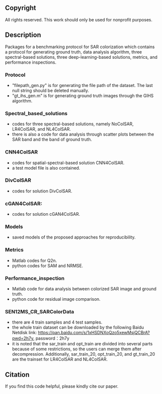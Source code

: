 ## Copyright
All rights reserved. This work should only be used for nonprofit purposes.

## Description
Packages for a benchmarking protocol for SAR colorization which contains a protocol for generating ground truth, data analysis algorithm, three spectral-based solutions, three deep-learning-based solutions, metrics, and performance inspections.

### Protocol
* "filepath_gen.py" is for generating the file path of the dataset. The last null string should be deleted manually.
* "gt_ihs_gen.m" is for generating ground truth images through the GIHS algorithm.

### Spectral_based_solutions
* codes for three spectral-based solutions, namely NoColSAR, LR4ColSAR, and NL4ColSAR.
* there is also a code for data analysis through scatter plots between the SAR band and the band of ground truth.

### CNN4ColSAR
* codes for spatial-spectral-based solution CNN4ColSAR.
* a test model file is also contained.

### DivColSAR
* codes for solution DivColSAR.

### cGAN4ColSAR:
* codes for solution cGAN4ColSAR.

### Models
* saved models of the proposed approaches for reproducibility.

### Metrics
* Matlab codes for Q2n.
* python codes for SAM and NRMSE.

### Performance_inspection
* Matlab code for data analysis between colorized SAR image and ground truth.
* python code for residual image comparison.

### SEN12MS_CR_SARColorData
* there are 4 train samples and 4 test samples.
* the whole train dataset can be downloaded by the following Baidu Netdisk link: https://pan.baidu.com/s/1xHSDNXoQzo5xewMsjQCBrA?pwd=2h7y, password：2h7y
* it is noted that the sar_train and opt_train are divided into several parts because of some restrictions, so the users can merge them after decompression. Additionally, sar_train_20, opt_train_20, and gt_train_20 are the trainset for LR4ColSAR and NL4ColSAR.

## Citation
If you find this code helpful, please kindly cite our paper.
